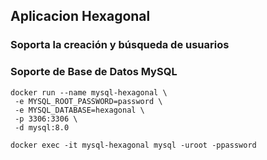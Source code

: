 ## Aplicacion Hexagonal 

### Soporta la creación y búsqueda de usuarios

### Soporte de Base de Datos MySQL
```
docker run --name mysql-hexagonal \
 -e MYSQL_ROOT_PASSWORD=password \
 -e MYSQL_DATABASE=hexagonal \
 -p 3306:3306 \
 -d mysql:8.0
```
```
docker exec -it mysql-hexagonal mysql -uroot -ppassword
```
